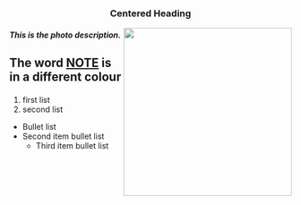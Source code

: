 ### <p align="center"> Centered Heading </p>

<p> <img align="right" width="300" height "200" src "image link" </p>

##### <p align=left> This is the photo description. </p>
## The word [NOTE]() is in a different colour
#### 
1) first list
2) second list
+ Bullet list
+ Second item bullet list
    + Third item bullet list

